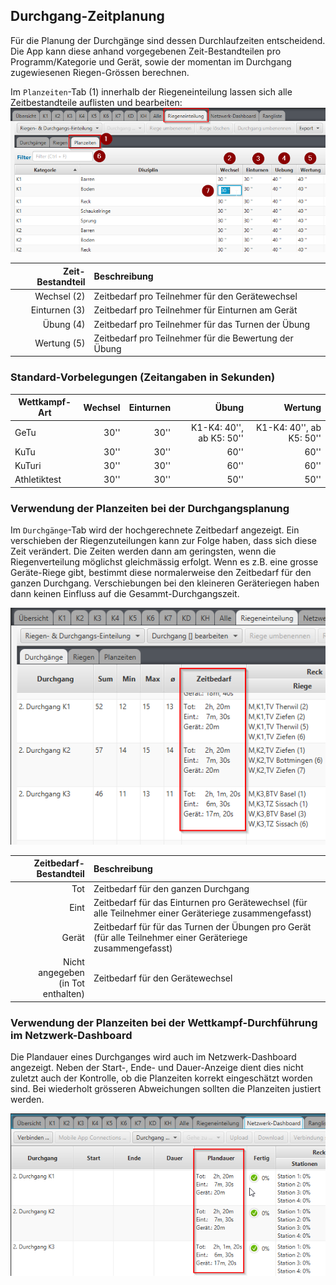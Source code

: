 ## Durchgang-Zeitplanung

Für die Planung der Durchgänge sind dessen Durchlaufzeiten entscheidend. Die App kann diese anhand vorgegebenen Zeit-Bestandteilen pro Programm/Kategorie und Gerät, sowie der momentan im Durchgang zugewiesenen Riegen-Grössen berechnen.

Im `Planzeiten`-Tab (1) innerhalb der Riegeneinteilung lassen sich alle Zeitbestandteile auflisten und bearbeiten:
![](/assets/planzeiten.png)

Zeit-Bestandteil | Beschreibung 
----------------:|:-------------
Wechsel (2)      | Zeitbedarf pro Teilnehmer für den Gerätewechsel
Einturnen (3)    | Zeitbedarf pro Teilnehmer für Einturnen am Gerät
Übung (4)        | Zeitbedarf pro Teilnehmer für das Turnen der Übung
Wertung (5)      | Zeitbedarf pro Teilnehmer für die Bewertung der Übung

### Standard-Vorbelegungen (Zeitangaben in Sekunden)

|Wettkampf-Art|Wechsel|Einturnen|Übung|Wertung|
|-|-:|-:|-:|-:|
|GeTu|30''|30''|K1-K4: 40'', ab K5: 50''|K1-K4: 40'', ab K5: 50''|
|KuTu|30''|30''|60''|60''|
|KuTuri|30''|30''|60''|60''|
|Athletiktest|30''|30''|50''|50''|


### Verwendung der Planzeiten bei der Durchgangsplanung

Im `Durchgänge`-Tab wird der hochgerechnete Zeitbedarf angezeigt. Ein verschieben der Riegenzuteilungen kann zur Folge haben, dass sich diese Zeit verändert. Die Zeiten werden dann am geringsten, wenn die Riegenverteilung möglichst gleichmässig erfolgt. Wenn es z.B. eine grosse Geräte-Riege gibt, bestimmt diese normalerweise den Zeitbedarf für den ganzen Durchgang. Verschiebungen bei den kleineren Geräteriegen haben dann keinen Einfluss auf die Gesammt-Durchgangszeit.

![](/assets/durchgang-zeitbedarf.png)

Zeitbedarf-Bestandteil | Beschreibung 
----------------------:|:-------------
Tot                    | Zeitbedarf für den ganzen Durchgang
Eint                   | Zeitbedarf für das Einturnen pro Gerätewechsel (für alle Teilnehmer einer Geräteriege zusammengefasst)
Gerät                  | Zeitbedarf für für das Turnen der Übungen pro Gerät (für alle Teilnehmer einer Geräteriege zusammengefasst)
Nicht angegeben<br>(in Tot enthalten) | Zeitbedarf für den Gerätewechsel

### Verwendung der Planzeiten bei der Wettkampf-Durchführung im Netzwerk-Dashboard

Die Plandauer eines Durchganges wird auch im Netzwerk-Dashboard angezeigt. Neben der Start-, Ende- und Dauer-Anzeige dient dies nicht zuletzt auch der Kontrolle, ob die Planzeiten korrekt eingeschätzt worden sind. Bei wiederholt grösseren Abweichungen sollten die Planzeiten justiert werden.

![](/assets/planzeiten-netzwerkdashboard.png)